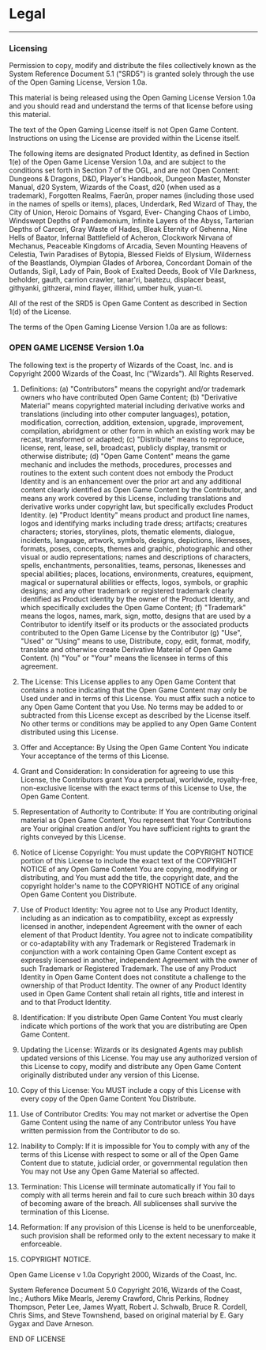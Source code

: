 # Legal

---

### Licensing

Permission to copy, modify and distribute the files collectively known as the System Reference Document 5.1 ("SRD5") is granted solely through the use of the Open Gaming License, Version 1.0a.

This material is being released using the Open Gaming License Version 1.0a and you should read and understand the terms of that license before using this material.

The text of the Open Gaming License itself is not Open Game Content. Instructions on using the License are provided within the License itself.

The following items are designated Product Identity, as defined in Section 1(e) of the Open Game License Version 1.0a, and are subject to the conditions set forth in Section 7 of the OGL, and are not Open Content: Dungeons & Dragons, D&D, Player's Handbook, Dungeon Master, Monster Manual, d20 System, Wizards of the Coast, d20 (when used as a trademark), Forgotten Realms, Faerûn, proper names (including those used in the names of spells or items), places, Underdark, Red Wizard of Thay, the City of Union, Heroic Domains of Ysgard, Ever- Changing Chaos of Limbo, Windswept Depths of Pandemonium, Infinite Layers of the Abyss, Tarterian Depths of Carceri, Gray Waste of Hades, Bleak Eternity of Gehenna, Nine Hells of Baator, Infernal Battlefield of Acheron, Clockwork Nirvana of Mechanus, Peaceable Kingdoms of Arcadia, Seven Mounting Heavens of Celestia, Twin Paradises of Bytopia, Blessed Fields of Elysium, Wilderness of the Beastlands, Olympian Glades of Arborea, Concordant Domain of the Outlands, Sigil, Lady of Pain, Book of Exalted Deeds, Book of Vile Darkness, beholder, gauth, carrion crawler, tanar'ri, baatezu, displacer beast, githyanki, githzerai, mind flayer, illithid, umber hulk, yuan-ti.

All of the rest of the SRD5 is Open Game Content as described in Section 1(d) of the License.

The terms of the Open Gaming License Version 1.0a are as follows:

### OPEN GAME LICENSE Version 1.0a

The following text is the property of Wizards of the Coast, Inc. and is Copyright 2000 Wizards of the Coast, Inc ("Wizards"). All Rights Reserved.

1.  Definitions: (a) "Contributors" means the copyright and/or trademark owners who have contributed Open Game Content; (b) "Derivative Material" means copyrighted material including derivative works and translations (including into other computer languages), potation, modification, correction, addition, extension, upgrade, improvement, compilation, abridgment or other form in which an existing work may be recast, transformed or adapted; (c) "Distribute" means to reproduce, license, rent, lease, sell, broadcast, publicly display, transmit or otherwise distribute; (d) "Open Game Content" means the game mechanic and includes the methods, procedures, processes and routines to the extent such content does not embody the Product Identity and is an enhancement over the prior art and any additional content clearly identified as Open Game Content by the Contributor, and means any work covered by this License, including translations and derivative works under copyright law, but specifically excludes Product Identity. (e) "Product Identity" means product and product line names, logos and identifying marks including trade dress; artifacts; creatures characters; stories, storylines, plots, thematic elements, dialogue, incidents, language, artwork, symbols, designs, depictions, likenesses, formats, poses, concepts, themes and graphic, photographic and other visual or audio representations; names and descriptions of characters, spells, enchantments, personalities, teams, personas, likenesses and special abilities; places, locations, environments, creatures, equipment, magical or supernatural abilities or effects, logos, symbols, or graphic designs; and any other trademark or registered trademark clearly identified as Product identity by the owner of the Product Identity, and which specifically excludes the Open Game Content; (f) "Trademark" means the logos, names, mark, sign, motto, designs that are used by a Contributor to identify itself or its products or the associated products contributed to the Open Game License by the Contributor (g) "Use", "Used" or "Using" means to use, Distribute, copy, edit, format, modify, translate and otherwise create Derivative Material of Open Game Content. (h) "You" or "Your" means the licensee in terms of this agreement.

2.  The License: This License applies to any Open Game Content that contains a notice indicating that the Open Game Content may only be Used under and in terms of this License. You must affix such a notice to any Open Game Content that you Use. No terms may be added to or subtracted from this License except as described by the License itself. No other terms or conditions may be applied to any Open Game Content distributed using this License.

3.  Offer and Acceptance: By Using the Open Game Content You indicate Your acceptance of the terms of this License.

4.  Grant and Consideration: In consideration for agreeing to use this License, the Contributors grant You a perpetual, worldwide, royalty-free, non-exclusive license with the exact terms of this License to Use, the Open Game Content.

5.  Representation of Authority to Contribute: If You are contributing original material as Open Game Content, You represent that Your Contributions are Your original creation and/or You have sufficient rights to grant the rights conveyed by this License.

6.  Notice of License Copyright: You must update the COPYRIGHT NOTICE portion of this License to include the exact text of the COPYRIGHT NOTICE of any Open Game Content You are copying, modifying or distributing, and You must add the title, the copyright date, and the copyright holder's name to the COPYRIGHT NOTICE of any original Open Game Content you Distribute.

7.  Use of Product Identity: You agree not to Use any Product Identity, including as an indication as to compatibility, except as expressly licensed in another, independent Agreement with the owner of each element of that Product Identity. You agree not to indicate compatibility or co-adaptability with any Trademark or Registered Trademark in conjunction with a work containing Open Game Content except as expressly licensed in another, independent Agreement with the owner of such Trademark or Registered Trademark. The use of any Product Identity in Open Game Content does not constitute a challenge to the ownership of that Product Identity. The owner of any Product Identity used in Open Game Content shall retain all rights, title and interest in and to that Product Identity.

8.  Identification: If you distribute Open Game Content You must clearly indicate which portions of the work that you are distributing are Open Game Content.

9.  Updating the License: Wizards or its designated Agents may publish updated versions of this License. You may use any authorized version of this License to copy, modify and distribute any Open Game Content originally distributed under any version of this License.

10. Copy of this License: You MUST include a copy of this License with every copy of the Open Game Content You Distribute.

11. Use of Contributor Credits: You may not market or advertise the Open Game Content using the name of any Contributor unless You have written permission from the Contributor to do so.

12. Inability to Comply: If it is impossible for You to comply with any of the terms of this License with respect to some or all of the Open Game Content due to statute, judicial order, or governmental regulation then You may not Use any Open Game Material so affected.

13. Termination: This License will terminate automatically if You fail to comply with all terms herein and fail to cure such breach within 30 days of becoming aware of the breach. All sublicenses shall survive the termination of this License.

14. Reformation: If any provision of this License is held to be unenforceable, such provision shall be reformed only to the extent necessary to make it enforceable.

15. COPYRIGHT NOTICE.

Open Game License v 1.0a Copyright 2000, Wizards of the Coast, Inc.

System Reference Document 5.0 Copyright 2016, Wizards of the Coast, Inc.; Authors Mike Mearls, Jeremy Crawford, Chris Perkins, Rodney Thompson, Peter Lee, James Wyatt, Robert J. Schwalb, Bruce R. Cordell, Chris Sims, and Steve Townshend, based on original material by E. Gary Gygax and Dave Arneson.

END OF LICENSE
<!--stackedit_data:
eyJkaXNjdXNzaW9ucyI6eyJ0amtzN1F3Q2NJQ0lTeGtnIjp7In
RleHQiOiJQZXJtaXNzaW9uIHRvIGNvcHksIG1vZGlmeSBhbmQg
ZGlzdHJpYnV0ZSB0aGUgZmlsZXMgY29sbGVjdGl2ZWx5IGtub3
duIGFzIHRoZSBT4oCmIiwic3RhcnQiOjI5LCJlbmQiOjIyMX0s
IlM1emVDekE3ZmJveDVDdVAiOnsidGV4dCI6IlRoaXMgbWF0ZX
JpYWwgaXMgYmVpbmcgcmVsZWFzZWQgdXNpbmcgdGhlIE9wZW4g
R2FtaW5nIExpY2Vuc2UgVmVyc2lvbiAxLjBhIGFuZOKApiIsIn
N0YXJ0IjoyMjMsImVuZCI6Mzg2fX0sImNvbW1lbnRzIjp7InNH
RUVqdTNOS1RkZmNwSmMiOnsiZGlzY3Vzc2lvbklkIjoidGprcz
dRd0NjSUNJU3hrZyIsInN1YiI6ImdoOjIyNTQ3NDk5IiwidGV4
dCI6IlRlc3QiLCJjcmVhdGVkIjoxNjE0MDE5Nzg4ODY1fSwiS2
11NEpqQUdMbWNlYWJBQyI6eyJkaXNjdXNzaW9uSWQiOiJTNXpl
Q3pBN2Zib3g1Q3VQIiwic3ViIjoiZ2g6NjYwOTExODQiLCJ0ZX
h0IjoiU01QZ2FyeSBoYXMgYXJyaXZlZC4gTGVnYWxlc2Ugd2ls
bCBuZXZlciBiZSB0aGUgc2FtZSIsImNyZWF0ZWQiOjE2MTQwMT
k5MTkwMDd9LCJjYkRlT3YxRTZjbW5wMDhpIjp7ImRpc2N1c3Np
b25JZCI6IlM1emVDekE3ZmJveDVDdVAiLCJzdWIiOiJnaDoyMj
U0NzQ5OSIsInRleHQiOiJCb29nYSBCb29nYSEiLCJjcmVhdGVk
IjoxNjE0MDIwMDg4ODMxfX0sImhpc3RvcnkiOlstNDQxODg4Nz
E3LC0xNjAzMDE4NTA1LC0xNjUyMTM4NzA1LC0xMjAyNDI1NDg4
LDgzODYzOTY0NV19
-->